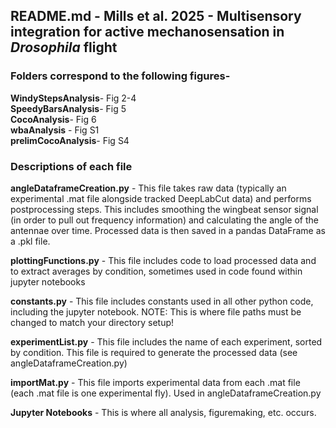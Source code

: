 ## README.md - Mills et al. 2025 - Multisensory integration for active mechanosensation in _Drosophila_ flight

### Folders correspond to the following figures-  

**WindyStepsAnalysis**- Fig 2-4  
**SpeedyBarsAnalysis**- Fig 5  
**CocoAnalysis**- Fig 6  
**wbaAnalysis** -  Fig S1  
**prelimCocoAnalysis**- Fig S4  

### Descriptions of each file
**angleDataframeCreation.py** - This file takes raw data (typically an experimental .mat file alongside tracked DeepLabCut data) and performs postprocessing steps.
This includes smoothing the wingbeat sensor signal (in order to pull out frequency information) and calculating the angle of the antennae over time. Processed data
is then saved in a pandas DataFrame as a .pkl file.  

**plottingFunctions.py** - This file includes code to load processed data and to extract averages by condition, sometimes used in code found within jupyter notebooks  

**constants.py** - This file includes constants used in all other python code, including the jupyter notebook. NOTE: This is where file paths must be changed to match your directory setup!  

**experimentList.py** - This file includes the name of each experiment, sorted by condition. This file is required to generate the processed data (see angleDataframeCreation.py)  

**importMat.py** - This file imports experimental data from each .mat file (each .mat file is one experimental fly). Used in angleDataframeCreation.py

**Jupyter Notebooks** - This is where all analysis, figuremaking, etc. occurs.
